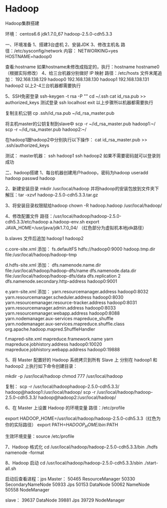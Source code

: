 # Hadoop
Hadoop集群搭建

环境：
centos6.6
jdk1.7.0_67
hadoop-2.5.0-cdh5.3.3

一、环境准备
1、搭建3台虚机
2、安装JDK
3、修改主机名
路径：/etc/sysconfig/network
内容：
NETWORKING=yes
HOSTNAME=hadoop0

查看:hostname
如果hostname未修改成指定的，执行：hostname hostname0（根据实际修改）
4、给三台机器分别做好 IP 映射
路径：/etc/hosts
文件末尾追加：
192.168.138.129 hadoop0
192.168.138.130 hadoop1
192.168.138.131 hadoop2
以上2-4三台机器都需要执行

5、SSH免密登录
ssh-keygen -t rsa -P ""
cd ~/.ssh
cat id_rsa.pub >> authorized_keys
测试登录
ssh localhost
exit
以上步骤所以机器都需要执行

复制主机公钥
cp .ssh/id_rsa.pub ~/id_rsa_master.pub

将主机master的公钥复制到slave中
scp -r ~/id_rsa_master.pub hadoop1:~/
scp -r ~/id_rsa_master.pub hadoop2:~/

在hadoop1跟hadoop2中分别执行以下操作：
cat id_rsa_master.pub >> .ssh/authorized_keys

测试：
master机器：
ssh hadoop1
ssh hadoop2
如果不需要密码就可以登录则成功

二、hadoop搭建
1、每台机器创建用户hadoop，密码为hadoop
useradd hadoop
passwd hadoop

2、新建安装目录
mkdir /usr/local/hadoop
并将hadoop的安装包放到文件夹下
解压：tar -xzvf hadoop-2.5.0-cdh5.3.3.tar.gz

3、将安装目录权限赋给hadoop
chown -R hadoop.hadoop /usr/local/hadoop/

4、修改配置文件
路径：/usr/local/hadoop/hadoop-2.5.0-cdh5.3.3/etc/hadoop
a.hadoop-env.sh
export JAVA_HOME=/usr/java/jdk1.7.0_04/
（红色部分为虚拟机本地jdk路径）

b.slaves
文件后追加
hadoop1
hadoop2

c.core-site.xml
添加：
<configuration>
<property>
<name>fs.defaultFS</name>
<value>hdfs://hadoop0:9000</value>
</property>
<property>
<name>hadoop.tmp.dir</name>
<value>file:/usr/local/hadoop/hadoop-tmp</value>
</property>
</configuration>

d.hdfs-site.xml
添加：
<configuration>
<property>
<name>dfs.namenode.name.dir</name>
<value>file:/usr/local/hadoop/hadoop-dfs/name</value>
</property>
<property>
<name>dfs.namenode.data.dir</name>
<value>file:/usr/local/hadoop/hadoop-dfs/data</value>
</property>
<property>
<name>dfs.replication</name>
<value>2</value>
</property>
<property>
<name>dfs.namenode.secondary.http-address</name>
<value>hadoop0:9001</value>
</property>
</configuration>

e.yarn-site.xml
添加：
<configuration>
<property>
<name>yarn.resourcemanager.address</name>
<value>hadoop0:8032</value>
</property>
<property>
<name>yarn.resourcemanager.scheduler.address</name>
<value>hadoop0:8030</value>
</property>
<property>
<name>yarn.resourcemanager.resource-tracker.address</name>
<value>hadoop0:8031</value>
</property>
<property>
<name>yarn.resourcemanager.admin.address</name>
<value>hadoop0:8033</value>
</property>
<property>
<name>yarn.resourcemanager.webapp.address</name>
<value>hadoop0:8088</value>
</property>
<property>
<name>yarn.nodemanager.aux-services</name>
<value>mapreduce_shuffle</value>
</property>
<property>
<name>yarn.nodemanager.aux-services.mapreduce.shuffle.class</name>
<value>org.apache.hadoop.mapred.ShuffleHandler</value>
</property>
</configuration>

f.mapred-site.xml
<configuration>
<property>
<name>mapreduce.framework.name</name>
<value>yarn</value>
</property>
<property>
<name>mapreduce.jobhistory.address</name>
<value>hadoop0:10020</value>
</property>
<property>
<name>mapreduce.jobhistory.webapp.address</name>
<value>hadoop0:19888</value>
</property>
</configuration>

5、将 Master 配置好的 Hadoop 系统拷贝到所有 Slave 上
分别在 hadoop1 和 hadoop2 上执行如下命令创建目录：

mkdir -p /usr/local/hadoop
chmod 777 /usr/local/hadoop

复制：
scp -r /usr/local/hadoophadoop-2.5.0-cdh5.3.3/ hadoop@hadoop1:/usr/local/hadoop/
scp -r /usr/local/hadoop/hadoop-2.5.0-cdh5.3.3/ hadoop@hadoop2:/usr/local/hadoop/

6、在 Master 上设置 Hadoop 的环境变量
路径：/etc/profile

export HADOOP_HOME=/usr/local/hadoop/hadoop-2.5.0-cdh5.3.3（红色为你的实际路径）
export PATH=$HADOOP_HOME/bin:$PATH

生效环境变量：source /etc/profile

7、Hadoop 格式化
cd /usr/local/hadoop/hadoop-2.5.0-cdh5.3.3/bin
./hdfs namenode -format

8、Hadoop 启动
cd /usr/local/hadoop/hadoop-2.5.0-cdh5.3.3/sbin
./start-all.sh

启动后查看进程：jps
Master：
50465 ResourceManager
50330 SecondaryNameNode
50933 Jps
50153 DataNode
50062 NameNode
50558 NodeManager

slave：
39637 DataNode
39881 Jps
39729 NodeManager


